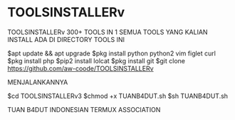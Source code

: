 # TOOLSINSTALLERv

TOOLSINSTALLERv
300+ TOOLS IN 1 SEMUA TOOLS YANG KALIAN INSTALL ADA DI DIRECTORY TOOLS INI

$apt update && apt upgrade $pkg install python python2 vim figlet curl $pkg install php $pip2 install lolcat $pkg install git $git clone https://github.com/aw-coode/TOOLSINSTALLERv

MENJALANKANNYA

$cd TOOLSINSTALLERv3 $chmod +x TUANB4DUT.sh $sh TUANB4DUT.sh

TUAN B4DUT INDONESIAN TERMUX ASSOCIATION
